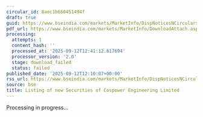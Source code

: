 ```yaml
---
circular_id: 8aec1b660451494f
draft: true
guid: https://www.bseindia.com/markets/MarketInfo/DispNoticesNCirculars.aspx?Noticeid={9E5A6064-AAC3-4845-A2CE-DB10D3D92BB8}&noticeno=20250912-76&dt=09/12/2025&icount=76&totcount=84&flag=0
pdf_url: https://www.bseindia.com/markets/MarketInfo/DownloadAttach.aspx?id=20250912-76&attachedId=
processing:
  attempts: 1
  content_hash: ''
  processed_at: '2025-09-12T12:41:12.617694'
  processor_version: '2.0'
  stage: download_failed
  status: failed
published_date: '2025-09-12T12:10:07+00:00'
rss_url: https://www.bseindia.com/markets/MarketInfo/DispNoticesNCirculars.aspx?Noticeid={9E5A6064-AAC3-4845-A2CE-DB10D3D92BB8}&noticeno=20250912-76&dt=09/12/2025&icount=76&totcount=84&flag=0
source: bse
title: Listing of new Securities of Cospower Engineering Limited
---
```


Processing in progress...